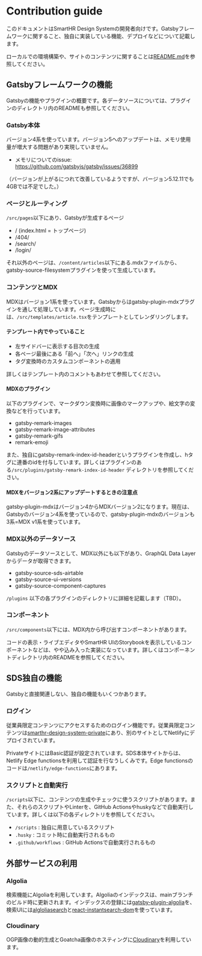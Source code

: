# Contribution guide

このドキュメントはSmartHR Design Systemの開発者向けです。Gatsbyフレームワークに関すること、独自に実装している機能、デプロイなどについて記載します。

ローカルでの環境構築や、サイトのコンテンツに関することは[README.md](https://github.com/kufu/smarthr-design-system#readme)を参照してください。

## Gatsbyフレームワークの機能

Gatsbyの機能やプラグインの概要です。各データソースについては、プラグインのディレクトリ内のREADMEも参照してください。

### Gatsby本体
バージョン4系を使っています。バージョン5へのアップデートは、メモリ使用量が増大する問題があり実現していません。

- メモリについてのissue: https://github.com/gatsbyjs/gatsby/issues/36899

（バージョンが上がるにつれて改善しているようですが、バージョン5.12.11でも4GBでは不足でした。）

### ページとルーティング

`/src/pages`以下にあり、Gatsbyが生成するページ

- / (index.html = トップページ)
- /404/
- /search/
- /login/

それ以外のページは、`/content/articles`以下にある.mdxファイルから、gatsby-source-filesystemプラグインを使って生成しています。

### コンテンツとMDX

MDXはバージョン1系を使っています。Gatsbyからはgatsby-plugin-mdxプラグインを通して処理しています。ページ生成時には、`/src/templates/article.tsx`をテンプレートとしてレンダリングします。

#### テンプレート内でやっていること
- 左サイドバーに表示する目次の生成
- 各ページ最後にある「前へ」「次へ」リンクの生成
- タグ変換時のカスタムコンポーネントの適用

詳しくはテンプレート内のコメントもあわせて参照してください。

#### MDXのプラグイン

以下のプラグインで、マークダウン変換時に画像のマークアップや、絵文字の変換などを行っています。

- gatsby-remark-images
- gatsby-remark-image-attributes
- gatsby-remark-gifs
- remark-emoji

また、独自にgatsby-remark-index-id-headerというプラグインを作成し、hタグに連番のidを付与しています。詳しくはプラグインのある`/src/plugins/gatsby-remark-index-id-header` ディレクトリを参照してください。

#### MDXをバージョン2系にアップデートするときの注意点

gatsby-plugin-mdxはバージョン4からMDXバージョン2になります。現在は、Gatsbyのバージョン4系を使っているので、gatsby-plugin-mdxのバージョンも3系=MDX v1系を使っています。

### MDX以外のデータソース

Gatsbyのデータソースとして、MDX以外にも以下があり、GraphQL Data Layerからデータが取得できます。

- gatsby-source-sds-airtable
- gatsby-source-ui-versions
- gatsby-source-component-captures

`/plugins` 以下の各プラグインのディレクトリに詳細を記載します（TBD）。

### コンポーネント

`/src/components`以下には、MDX内から呼び出すコンポーネントがあります。

コードの表示・ライブエディタやSmartHR UIのStorybookを表示しているコンポーネントなどは、やや込み入った実装になっています。詳しくはコンポーネントディレクトリ内のREADMEを参照してください。


## SDS独自の機能

Gatsbyと直接関連しない、独自の機能もいくつかあります。

### ログイン

従業員限定コンテンツにアクセスするためのログイン機能です。従業員限定コンテンツは[smarthr-design-system-private](https://github.com/kufu/smarthr-design-system-private)にあり、別のサイトとしてNetlifyにデプロイされています。

PrivateサイトにはBasic認証が設定されています。SDS本体サイトからは、Netlify Edge functionsを利用して認証を行なうしくみです。Edge functionsのコードは`/netlify/edge-functions`にあります。

### スクリプトと自動実行

`/scripts`以下に、コンテンツの生成やチェックに使うスクリプトがあります。また、それらのスクリプトやLinterを、GitHub Actionsやhuskyなどで自動実行しています。詳しくは以下の各ディレクトリを参照してください。

- `/scripts` : 独自に用意しているスクリプト
- `.husky` : コミット時に自動実行されるもの
- `.github/workflows` : GitHub Actionsで自動実行されるもの

## 外部サービスの利用

### Algolia
検索機能にAlgoliaを利用しています。Algoliaのインデックスは、mainブランチのビルド時に更新されます。インデックスの登録には[gatsby-plugin-algolia](https://www.gatsbyjs.com/plugins/gatsby-plugin-algolia/)を、検索UIには[algloliasearch](https://www.npmjs.com/package/algoliasearch)と[react-instantsearch-dom](https://www.npmjs.com/package/react-instantsearch-dom)を使っています。

### Cloudinary
OGP画像の動的生成とGoatcha画像のホスティングに[Cloudinary](https://cloudinary.com/)を利用しています。
